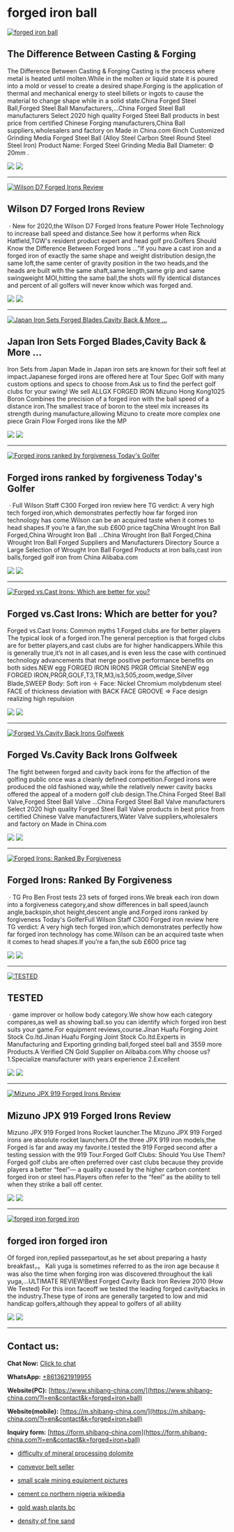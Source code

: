 # forged iron ball

<a href="https://swt.shibang-china.com/?l=en&img&k=forged+iron+ball" target="_blank">![forged iron ball](http://static.shibang-china.com/all-800x300/1120.jpg)</a>

## The Difference Between Casting &amp; Forging
The Difference Between Casting &amp; Forging Casting is the process where metal is heated until molten.While in the molten or liquid state it is poured into a mold or vessel to create a desired shape.Forging is the application of thermal and mechanical energy to steel billets or ingots to cause the material to change shape while in a solid state.China Forged Steel Ball,Forged Steel Ball Manufacturers,…China Forged Steel Ball manufacturers Select 2020 high quality Forged Steel Ball products in best price from certified Chinese Forging manufacturers,China Ball suppliers,wholesalers and factory on Made in China.com 6inch Customized Grinding Media Forged Steel Ball (Alloy Steel Carbon Steel Round Steel Steel Iron) Product Name: Forged Steel Grinding Media Ball Diameter: Φ 20mm .


<a href="https://whatsapp.shibangsoft.com/WhatsApp.php" target="_blank" title="WhatsApp">![](http://static.shibang-china.com/icon/whatsapp.png)</a> <a href="https://swt.shibang-china.com/?l=en&icon&k=forged+iron+ball" target="_blank">![](http://static.shibang-china.com/icon/chat-en.png)</a>

---

<a href="https://swt.shibang-china.com/?l=en&img&k=forged+iron+ball" target="_blank">![Wilson D7 Forged Irons Review](http://static.shibang-china.com/all-800x300/293.jpg)</a>

## Wilson D7 Forged Irons Review
&nbsp;&#0183;&#32;New for 2020,the Wilson D7 Forged Irons feature Power Hole Technology to increase ball speed and distance.See how it performs when Rick Hatfield,TGW's resident product expert and head golf pro.Golfers Should Know the Difference Between Forged Irons …&quot;If you have a cast iron and a forged iron of exactly the same shape and weight distribution design,the same loft,the same center of gravity position in the two heads,and the heads are built with the same shaft,same length,same grip and same swingweight MOI,hitting the same ball,the shots will fly identical distances and percent of all golfers will never know which was forged and.


<a href="https://whatsapp.shibangsoft.com/WhatsApp.php" target="_blank" title="WhatsApp">![](http://static.shibang-china.com/icon/whatsapp.png)</a> <a href="https://swt.shibang-china.com/?l=en&icon&k=forged+iron+ball" target="_blank">![](http://static.shibang-china.com/icon/chat-en.png)</a>

---

<a href="https://swt.shibang-china.com/?l=en&img&k=forged+iron+ball" target="_blank">![Japan Iron Sets Forged Blades,Cavity Back &amp; More …](http://static.shibang-china.com/all-800x300/1056.jpg)</a>

## Japan Iron Sets Forged Blades,Cavity Back &amp; More …
Iron Sets from Japan Made in Japan iron sets are known for their soft feel at impact.Japanese forged irons are offered here at Tour Spec Golf with many custom options and specs to choose from.Ask us to find the perfect golf clubs for your swing! We sell ALLGX FORGED IRON Mizuno Hong Kong1025 Boron Combines the precision of a forged iron with the ball speed of a distance iron.The smallest trace of boron to the steel mix increases its strength during manufacture,allowing Mizuno to create more complex one piece Grain Flow Forged irons like the MP


<a href="https://whatsapp.shibangsoft.com/WhatsApp.php" target="_blank" title="WhatsApp">![](http://static.shibang-china.com/icon/whatsapp.png)</a> <a href="https://swt.shibang-china.com/?l=en&icon&k=forged+iron+ball" target="_blank">![](http://static.shibang-china.com/icon/chat-en.png)</a>

---

<a href="https://swt.shibang-china.com/?l=en&img&k=forged+iron+ball" target="_blank">![Forged irons ranked by forgiveness Today's Golfer](http://static.shibang-china.com/all-800x300/47.jpg)</a>

## Forged irons ranked by forgiveness Today's Golfer
&nbsp;&#0183;&#32;Full Wilson Staff C300 Forged iron review here TG verdict: A very high tech forged iron,which demonstrates perfectly how far forged iron technology has come.Wilson can be an acquired taste when it comes to head shapes.If you’re a fan,the sub &#163;600 price tagChina Wrought Iron Ball Forged,China Wrought Iron Ball …China Wrought Iron Ball Forged,China Wrought Iron Ball Forged Suppliers and Manufacturers Directory Source a Large Selection of Wrought Iron Ball Forged Products at iron balls,cast iron balls,forged golf iron from China Alibaba.com


<a href="https://whatsapp.shibangsoft.com/WhatsApp.php" target="_blank" title="WhatsApp">![](http://static.shibang-china.com/icon/whatsapp.png)</a> <a href="https://swt.shibang-china.com/?l=en&icon&k=forged+iron+ball" target="_blank">![](http://static.shibang-china.com/icon/chat-en.png)</a>

---

<a href="https://swt.shibang-china.com/?l=en&img&k=forged+iron+ball" target="_blank">![Forged vs.Cast Irons: Which are better for you?](http://static.shibang-china.com/all-800x300/1005.jpg)</a>

## Forged vs.Cast Irons: Which are better for you?
Forged vs.Cast Irons: Common myths 1.Forged clubs are for better players The typical look of a forged iron.The general perception is that forged clubs are for better players,and cast clubs are for higher handicappers.While this is generally true,it’s not in all cases,and is even less the case with continued technology advancements that merge positive performance benefits on both sides.NEW egg FORGED IRON IRONS PRGR Official SiteNEW egg FORGED IRON,PRGR,GOLF,T3,TR,M3,is3,505,zoom,wedge,Silver Blade,SWEEP Body: Soft iron ＋ Face: Nickel Chromium molybdenum steel FACE of thickness deviation with BACK FACE GROOVE ⇒ Face design realizing high repulsion


<a href="https://whatsapp.shibangsoft.com/WhatsApp.php" target="_blank" title="WhatsApp">![](http://static.shibang-china.com/icon/whatsapp.png)</a> <a href="https://swt.shibang-china.com/?l=en&icon&k=forged+iron+ball" target="_blank">![](http://static.shibang-china.com/icon/chat-en.png)</a>

---

<a href="https://swt.shibang-china.com/?l=en&img&k=forged+iron+ball" target="_blank">![Forged Vs.Cavity Back Irons Golfweek](http://static.shibang-china.com/all-800x300/1293.jpg)</a>

## Forged Vs.Cavity Back Irons Golfweek
The fight between forged and cavity back irons for the affection of the golfing public once was a cleanly defined competition.Forged irons were produced the old fashioned way,while the relatively newer cavity backs offered the appeal of a modern golf club design.The.China Forged Steel Ball Valve,Forged Steel Ball Valve …China Forged Steel Ball Valve manufacturers Select 2020 high quality Forged Steel Ball Valve products in best price from certified Chinese Valve manufacturers,Water Valve suppliers,wholesalers and factory on Made in China.com


<a href="https://whatsapp.shibangsoft.com/WhatsApp.php" target="_blank" title="WhatsApp">![](http://static.shibang-china.com/icon/whatsapp.png)</a> <a href="https://swt.shibang-china.com/?l=en&icon&k=forged+iron+ball" target="_blank">![](http://static.shibang-china.com/icon/chat-en.png)</a>

---

<a href="https://swt.shibang-china.com/?l=en&img&k=forged+iron+ball" target="_blank">![Forged Irons: Ranked By Forgiveness](http://static.shibang-china.com/all-800x300/882.jpg)</a>

## Forged Irons: Ranked By Forgiveness
&nbsp;&#0183;&#32;TG Pro Ben Frost tests 23 sets of forged irons.We break each iron down into a forgiveness category,and show differences in ball speed,launch angle,backspin,shot height,descent angle and.Forged irons ranked by forgiveness Today's GolferFull Wilson Staff C300 Forged iron review here TG verdict: A very high tech forged iron,which demonstrates perfectly how far forged iron technology has come.Wilson can be an acquired taste when it comes to head shapes.If you’re a fan,the sub &#163;600 price tag


<a href="https://whatsapp.shibangsoft.com/WhatsApp.php" target="_blank" title="WhatsApp">![](http://static.shibang-china.com/icon/whatsapp.png)</a> <a href="https://swt.shibang-china.com/?l=en&icon&k=forged+iron+ball" target="_blank">![](http://static.shibang-china.com/icon/chat-en.png)</a>

---

<a href="https://swt.shibang-china.com/?l=en&img&k=forged+iron+ball" target="_blank">![TESTED](http://static.shibang-china.com/all-800x300/1405.jpg)</a>

## TESTED
&nbsp;&#0183;&#32;game improver or hollow body category.We show how each category compares,as well as showing ball.so you can identify which forged iron best suits your game.For equipment reviews,course.Jinan Huafu Forging Joint Stock Co.ltd.Jinan Huafu Forging Joint Stock Co.ltd.Experts in Manufacturing and Exporting grinding ball,forged steel ball and 3559 more Products.A Verified CN Gold Supplier on Alibaba.com.Why choose us? 1.Specialize manufacturer with years experience 2.Excellent


<a href="https://whatsapp.shibangsoft.com/WhatsApp.php" target="_blank" title="WhatsApp">![](http://static.shibang-china.com/icon/whatsapp.png)</a> <a href="https://swt.shibang-china.com/?l=en&icon&k=forged+iron+ball" target="_blank">![](http://static.shibang-china.com/icon/chat-en.png)</a>

---

<a href="https://swt.shibang-china.com/?l=en&img&k=forged+iron+ball" target="_blank">![Mizuno JPX 919 Forged Irons Review](http://static.shibang-china.com/all-800x300/988.jpg)</a>

## Mizuno JPX 919 Forged Irons Review
Mizuno JPX 919 Forged Irons Rocket launcher.The Mizuno JPX 919 Forged irons are absolute rocket launchers.Of the three JPX 919 iron models,the Forged is far and away my favorite.I tested the 919 Forged second after a testing session with the 919 Tour.Forged Golf Clubs: Should You Use Them?Forged golf clubs are often preferred over cast clubs because they provide players a better “feel”— a quality caused by the higher carbon content forged iron or steel has.Players often refer to the “feel” as the ability to tell when they strike a ball off center.


<a href="https://whatsapp.shibangsoft.com/WhatsApp.php" target="_blank" title="WhatsApp">![](http://static.shibang-china.com/icon/whatsapp.png)</a> <a href="https://swt.shibang-china.com/?l=en&icon&k=forged+iron+ball" target="_blank">![](http://static.shibang-china.com/icon/chat-en.png)</a>

---

<a href="https://swt.shibang-china.com/?l=en&img&k=forged+iron+ball" target="_blank">![forged iron forged iron](http://static.shibang-china.com/all-800x300/1370.jpg)</a>

## forged iron forged iron
Of forged iron,replied passepartout,as he set about preparing a hasty breakfast，。 Kali yuga is sometimes referred to as the iron age because it was also the time when forging iron was discovered.throughout the kali yuga,…ULTIMATE REVIEW!Best Forged Cavity Back Iron Review 2010 (How We Tested) For this iron faceoff we tested the leading forged cavitybacks in the industry.These type of irons are generally targeted to low and mid handicap golfers,although they appeal to golfers of all ability


<a href="https://whatsapp.shibangsoft.com/WhatsApp.php" target="_blank" title="WhatsApp">![](http://static.shibang-china.com/icon/whatsapp.png)</a> <a href="https://swt.shibang-china.com/?l=en&icon&k=forged+iron+ball" target="_blank">![](http://static.shibang-china.com/icon/chat-en.png)</a>

---
## Contact us:

**Chat Now:** [Click to chat](https://swt.shibang-china.com?l=en&contact&k=forged+iron+ball)

**WhatsApp:**  [+8613621919955](https://whatsapp.shibangsoft.com/WhatsApp.php)

**Website(PC):** [https://www.shibang-china.com/](https://www.shibang-china.com/?l=en&contact&k=forged+iron+ball)

**Website(mobile):** [https://m.shibang-china.com/](https://m.shibang-china.com/?l=en&contact&k=forged+iron+ball)

**Inquiry form:** [https://form.shibang-china.com](https://form.shibang-china.com?l=en&contact&k=forged+iron+ball)

* [difficulty of mineral processing dolomite](../133/difficulty%20of%20mineral%20processing%20dolomite.md)

* [conveyor belt seller](../131/conveyor%20belt%20seller.md)

* [small scale mining equipment pictures](../131/small%20scale%20mining%20equipment%20pictures.md)

* [cement co northern nigeria wikipedia](../137/cement%20co%20northern%20nigeria%20wikipedia.md)

* [gold wash plants bc](../139/gold%20wash%20plants%20bc.md)

* [density of fine sand](../127/density%20of%20fine%20sand.md)